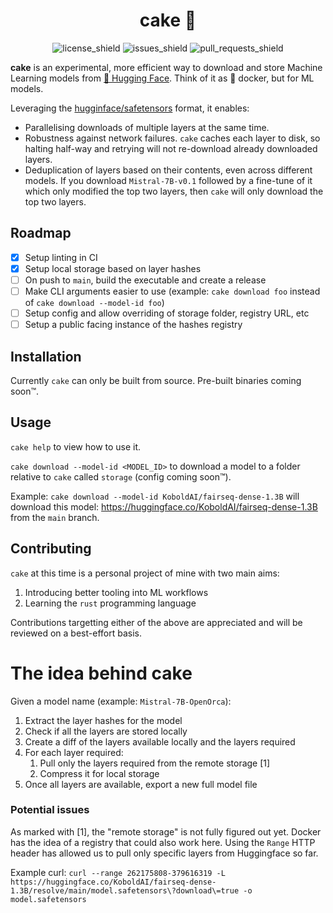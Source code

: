 <div align="center">

<!-- TODO: Logo -->

<h1>cake 🍰</h1>

![license_shield](https://img.shields.io/github/license/simonamdev/cake?style=flat-square)
![issues_shield](https://img.shields.io/github/issues/simonamdev/cake?style=flat-square)
![pull_requests_shield](https://img.shields.io/github/issues-pr/simonamdev/cake?style=flat-square)

</div>

**cake** is an experimental, more efficient way to download and store Machine Learning models from [🤗 Hugging Face](https://huggingface.co/). Think of it as 🐋 docker, but for ML models.

Leveraging the [hugginface/safetensors](https://huggingface.co/docs/safetensors/en/index) format, it enables:

- Parallelising downloads of multiple layers at the same time.
- Robustness against network failures. `cake` caches each layer to disk, so halting half-way and retrying will not re-download already downloaded layers.
- Deduplication of layers based on their contents, even across different models. If you download `Mistral-7B-v0.1` followed by a fine-tune of it which only modified the top two layers, then `cake` will only download the top two layers.

## Roadmap

- [x] Setup linting in CI
- [x] Setup local storage based on layer hashes
- [ ] On push to `main`, build the executable and create a release
- [ ] Make CLI arguments easier to use (example: `cake download foo` instead of `cake download --model-id foo`)
- [ ] Setup config and allow overriding of storage folder, registry URL, etc
- [ ] Setup a public facing instance of the hashes registry

## Installation

Currently `cake` can only be built from source. Pre-built binaries coming soon™️.

## Usage

`cake help` to view how to use it.

`cake download --model-id <MODEL_ID>` to download a model to a folder relative to `cake` called `storage` (config coming soon™️).

Example: `cake download --model-id KoboldAI/fairseq-dense-1.3B` will download this model: https://huggingface.co/KoboldAI/fairseq-dense-1.3B from the `main` branch.

## Contributing

`cake` at this time is a personal project of mine with two main aims:

1. Introducing better tooling into ML workflows
2. Learning the `rust` programming language

Contributions targetting either of the above are appreciated and will be reviewed on a best-effort basis.

# The idea behind cake

Given a model name (example: `Mistral-7B-OpenOrca`):

1. Extract the layer hashes for the model
2. Check if all the layers are stored locally
3. Create a diff of the layers available locally and the layers required
4. For each layer required:
   1. Pull only the layers required from the remote storage [1]
   2. Compress it for local storage
5. Once all layers are available, export a new full model file

### Potential issues

As marked with [1], the "remote storage" is not fully figured out yet. Docker has the idea of a registry that could also work here. Using the `Range` HTTP header has allowed us to pull only specific layers from Huggingface so far.

Example curl: `curl --range 262175808-379616319 -L https://huggingface.co/KoboldAI/fairseq-dense-1.3B/resolve/main/model.safetensors\?download\=true -o model.safetensors`
